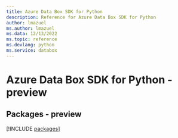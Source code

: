 ```yaml
---
title: Azure Data Box SDK for Python
description: Reference for Azure Data Box SDK for Python
author: lmazuel
ms.author: lmazuel
ms.data: 12/13/2022
ms.topic: reference
ms.devlang: python
ms.service: databox
---
```

# Azure Data Box SDK for Python - preview
## Packages - preview
[!INCLUDE [packages](data-box-index.md)]